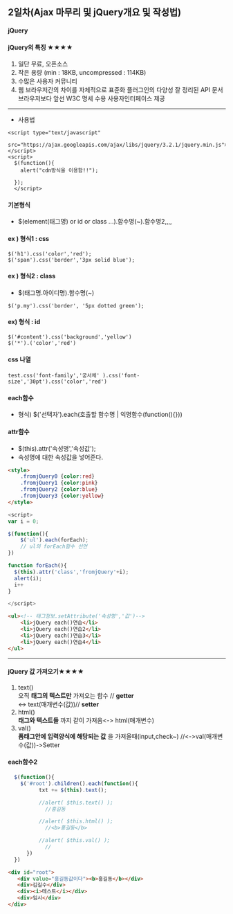 2일차(Ajax 마무리 및 jQuery개요 및 작성법)
------------------------------------------

#### jQuery

#### **jQuery의 특징** ★★★★

1.	일단 무료, 오픈소스
2.	작은 용량 (min : 18KB, uncompressed : 114KB)
3.	수많은 사용자 커뮤니티
4.	웹 브라우저간의 차이를 자체적으로 표준화 플러그인의 다양성 잘 정리된 API 문서 브라우저보다 앞선 W3C 명세 수용 사용자인터페이스 제공

---

-	사용법

```
<script type="text/javascript"
    src="https://ajax.googleapis.com/ajax/libs/jquery/3.2.1/jquery.min.js"></script>
<script>
  $(function(){
    alert("cdn방식을 이용함!!");

  });
  </script>
```

#### 기본형식

-	$(element(태그명) or id or class ...).함수명(~).함수명2,,,,

#### ex ) 형식1 : css

```
$('h1').css('color','red');
$('span').css('border','3px solid blue');
```

#### ex ) 형식2 : class

-	$(태그명.아이디명).함수명(~)

```
$('p.my').css('border', '5px dotted green');
```

#### ex) 형식 : id

```
$('#content').css('background','yellow')
$('*').('color','red')
```

#### css 나열

```
test.css('font-family','궁서체' ).css('font-size','30pt').css('color','red')
```

#### each함수

-	형식) $('선택자').each(호출할 함수명 | 익명함수(function(){}))

#### attr함수

-	$(this).attr('속성명','속성값');
-	속성명에 대한 속성값을 넣어준다.

```html
<style>
    .fromjQuery0 {color:red}
    .fromjQuery1 {color:pink}
    .fromjQuery2 {color:blue}
    .fromjQuery3 {color:yellow}
</style>
```

```js
<script>
var i = 0;

$(function(){
    $('ul').each(forEach);
    // ul의 forEach함수 선언
})

function forEach(){
  $(this).attr('class','fromjQuery'+i);
  alert(i);
  i++
}

</script>
```

```html
<ul><!-- 태그정보.setAttribute('속성명','값')-->
    <li>jQuery each()연습</li>
    <li>jQuery each()연습2</li>
    <li>jQuery each()연습3</li>
    <li>jQuery each()연습4</li>
</ul>
```

---

#### jQuery 값 가져오기★★★★

1.	text()<br>오직 **태그의 텍스트만** 가져오는 함수 // **getter**<br> <-> text(매개변수(값))// **setter**
2.	html()<br> **태그와 텍스트들** 까지 같이 가져옴<-> html(매개변수)
3.	val()<br>**폼태그안에 입력양식에 해당되는 값** 을 가져올때(input,check~) //<->val(매개변수(값))->Setter

#### each함수2

```js
  $(function(){
    $('#root').children().each(function(){
          txt += $(this).text();

          //alert( $this.text() );
            //홍길동

          //alert( $this.html() );
            //<b>홍길동</b>

          //alert( $this.val() );
            //
      })
  })
```

```html
<div id="root">
   <div value="홍길동값이다"><b>홍길동</b></div>
   <div>김길수</div>
   <div><i>테스트</i></div>
   <div>임시</div>
</div>
```

